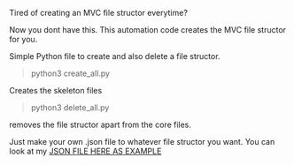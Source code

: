 Tired of creating an MVC file structor everytime?

Now you dont have this. This automation code creates the MVC file structor for you.

Simple Python file to create and also delete a file structor.

> python3 create_all.py

Creates the skeleton files

> python3 delete_all.py

removes the file structor apart from the core files.

Just make your own .json file to whatever file structor you want. You can look at my [JSON FILE HERE AS EXAMPLE](./node_mvc.json)
